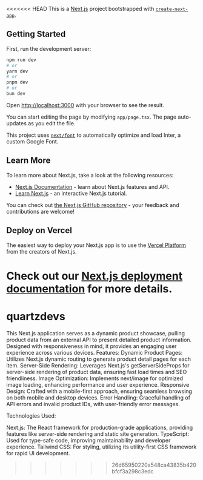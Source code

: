 <<<<<<< HEAD
This is a [Next.js](https://nextjs.org/) project bootstrapped with [`create-next-app`](https://github.com/vercel/next.js/tree/canary/packages/create-next-app).

## Getting Started

First, run the development server:

```bash
npm run dev
# or
yarn dev
# or
pnpm dev
# or
bun dev
```

Open [http://localhost:3000](http://localhost:3000) with your browser to see the result.

You can start editing the page by modifying `app/page.tsx`. The page auto-updates as you edit the file.

This project uses [`next/font`](https://nextjs.org/docs/basic-features/font-optimization) to automatically optimize and load Inter, a custom Google Font.

## Learn More

To learn more about Next.js, take a look at the following resources:

- [Next.js Documentation](https://nextjs.org/docs) - learn about Next.js features and API.
- [Learn Next.js](https://nextjs.org/learn) - an interactive Next.js tutorial.

You can check out [the Next.js GitHub repository](https://github.com/vercel/next.js/) - your feedback and contributions are welcome!

## Deploy on Vercel

The easiest way to deploy your Next.js app is to use the [Vercel Platform](https://vercel.com/new?utm_medium=default-template&filter=next.js&utm_source=create-next-app&utm_campaign=create-next-app-readme) from the creators of Next.js.

Check out our [Next.js deployment documentation](https://nextjs.org/docs/deployment) for more details.
=======
# quartzdevs
This Next.js application serves as a dynamic product showcase, pulling product data from an external API to present detailed product information. Designed with responsiveness in mind, it provides an engaging user experience across various devices.
Features:
 Dynamic Product Pages: Utilizes Next.js dynamic routing to generate product detail pages for each item.
 Server-Side Rendering: Leverages Next.js's getServerSideProps for server-side rendering of product data, ensuring fast load times and SEO friendliness.
 Image Optimization: Implements next/image for optimized image loading, enhancing performance and user experience.
 Responsive Design: Crafted with a mobile-first approach, ensuring seamless browsing on both mobile and desktop devices.
 Error Handling: Graceful handling of API errors and invalid product IDs, with user-friendly error messages.

Technologies Used:

  Next.js: The React framework for production-grade applications, providing features like server-side rendering and static site generation.
  TypeScript: Used for type-safe code, improving maintainability and developer experience.
  Tailwind CSS: For styling, utilizing its utility-first CSS framework for rapid UI development.
>>>>>>> 26d65950220a548ca43835b420bfcf3a298c3edc
